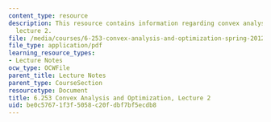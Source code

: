 ```yaml
---
content_type: resource
description: This resource contains information regarding convex analysis and optimization,
  lecture 2.
file: /media/courses/6-253-convex-analysis-and-optimization-spring-2012/be0c57671f3f5058c20fdbf7bf5ecdb8_MIT6_253S12_lec02.pdf
file_type: application/pdf
learning_resource_types:
- Lecture Notes
ocw_type: OCWFile
parent_title: Lecture Notes
parent_type: CourseSection
resourcetype: Document
title: 6.253 Convex Analysis and Optimization, Lecture 2
uid: be0c5767-1f3f-5058-c20f-dbf7bf5ecdb8
---
```

